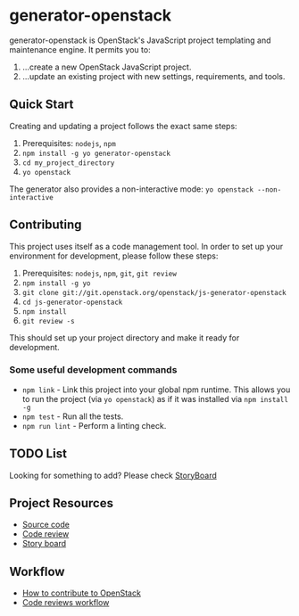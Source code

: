 # generator-openstack

generator-openstack is OpenStack's JavaScript project templating and maintenance engine. It permits you to:

1. ...create a new OpenStack JavaScript project.
2. ...update an existing project with new settings, requirements, and tools.

## Quick Start

Creating and updating a project follows the exact same steps:

1. Prerequisites: `nodejs`, `npm`
2. `npm install -g yo generator-openstack`
3. `cd my_project_directory`
4. `yo openstack`

The generator also provides a non-interactive mode: `yo openstack --non-interactive`



## Contributing

This project uses itself as a code management tool. In order to set up your environment for development, please follow these steps:

1. Prerequisites: `nodejs`, `npm`, `git`, `git review`
2. `npm install -g yo`
3. `git clone git://git.openstack.org/openstack/js-generator-openstack`
4. `cd js-generator-openstack`
5. `npm install`
8. `git review -s`

This should set up your project directory and make it ready for development.

### Some useful development commands

* `npm link` - Link this project into your global npm runtime. This allows you to run the project (via `yo openstack`) as if it was installed via `npm install -g`
* `npm test` - Run all the tests.
* `npm run lint` - Perform a linting check.

## TODO List

Looking for something to add? Please check [StoryBoard](https://storyboard.openstack.org/#!/project/842)

## Project Resources

  - [Source code](https://git.openstack.org/cgit/openstack/js-generator-openstack)
  - [Code review](https://review.openstack.org/#/admin/projects/openstack-infra/js-generator-openstack)
  - [Story board](https://storyboard.openstack.org/#!/project/842)

## Workflow

  - [How to contribute to OpenStack](http://docs.openstack.org/infra/manual/developers.html)
  - [Code reviews workflow](http://docs.openstack.org/infra/manual/developers.html#development-workflow)
